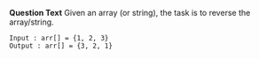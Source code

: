 **Question Text**
Given an array (or string), the task is to reverse the array/string.

```
Input : arr[] = {1, 2, 3}
Output : arr[] = {3, 2, 1}
```

